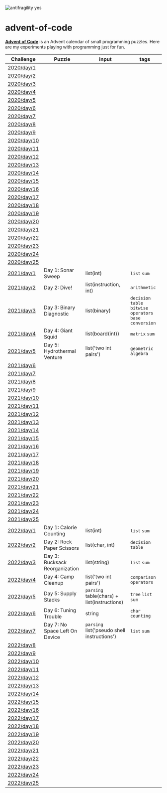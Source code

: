 ![antifragility yes](https://img.shields.io/badge/antifragile-yes-blue)

# advent-of-code
**[Advent of Code](https://adventofcode.com/)** is an Advent calendar of small programming puzzles.
Here are my experiments playing with programming just for fun.

| Challenge | Puzzle | input | tags |
| --- | --- | --- | -- |
|  [2020/day/1](https://adventofcode.com/2020/day/1) | | | | 
|  [2020/day/2](https://adventofcode.com/2020/day/2) | | | | 
|  [2020/day/3](https://adventofcode.com/2020/day/3) | | | | 
|  [2020/day/4](https://adventofcode.com/2020/day/4) | | | | 
|  [2020/day/5](https://adventofcode.com/2020/day/5) | | | | 
|  [2020/day/6](https://adventofcode.com/2020/day/6) | | | | 
|  [2020/day/7](https://adventofcode.com/2020/day/7) | | | | 
|  [2020/day/8](https://adventofcode.com/2020/day/8) | | | | 
|  [2020/day/9](https://adventofcode.com/2020/day/9) | | | | 
|  [2020/day/10](https://adventofcode.com/2020/day/10) | | | | 
|  [2020/day/11](https://adventofcode.com/2020/day/11) | | | | 
|  [2020/day/12](https://adventofcode.com/2020/day/12) | | | | 
|  [2020/day/13](https://adventofcode.com/2020/day/13) | | | | 
|  [2020/day/14](https://adventofcode.com/2020/day/14) | | | | 
|  [2020/day/15](https://adventofcode.com/2020/day/15) | | | | 
|  [2020/day/16](https://adventofcode.com/2020/day/16) | | | | 
|  [2020/day/17](https://adventofcode.com/2020/day/17) | | | | 
|  [2020/day/18](https://adventofcode.com/2020/day/18) | | | | 
|  [2020/day/19](https://adventofcode.com/2020/day/19) | | | | 
|  [2020/day/20](https://adventofcode.com/2020/day/20) | | | | 
|  [2020/day/21](https://adventofcode.com/2020/day/21) | | | | 
|  [2020/day/22](https://adventofcode.com/2020/day/22) | | | | 
|  [2020/day/23](https://adventofcode.com/2020/day/23) | | | | 
|  [2020/day/24](https://adventofcode.com/2020/day/24) | | | | 
|  [2020/day/25](https://adventofcode.com/2020/day/25) | | | | 
|  [2021/day/1](https://adventofcode.com/2021/day/1) | Day 1: Sonar Sweep | list(int) |  `list` `sum` |
|  [2021/day/2](https://adventofcode.com/2021/day/2) | Day 2: Dive! | list(instruction, int) | `arithmetic` |
|  [2021/day/3](https://adventofcode.com/2021/day/3) | Day 3: Binary Diagnostic| list(binary) | `decision table` `bitwise operators` `base conversion` |
|  [2021/day/4](https://adventofcode.com/2021/day/4) | Day 4: Giant Squid | list(board(int)) | `matrix` `sum` |
|  [2021/day/5](https://adventofcode.com/2021/day/5) | Day 5: Hydrothermal Venture | list('two int pairs') | `geometric algebra`  |
|  [2021/day/6](https://adventofcode.com/2021/day/6) | | | | 
|  [2021/day/7](https://adventofcode.com/2021/day/7) | | | | 
|  [2021/day/8](https://adventofcode.com/2021/day/8) | | | | 
|  [2021/day/9](https://adventofcode.com/2021/day/9) | | | | 
|  [2021/day/10](https://adventofcode.com/2021/day/10) | | | | 
|  [2021/day/11](https://adventofcode.com/2021/day/11) | | | | 
|  [2021/day/12](https://adventofcode.com/2021/day/12) | | | | 
|  [2021/day/13](https://adventofcode.com/2021/day/13) | | | | 
|  [2021/day/14](https://adventofcode.com/2021/day/14) | | | | 
|  [2021/day/15](https://adventofcode.com/2021/day/15) | | | | 
|  [2021/day/16](https://adventofcode.com/2021/day/16) | | | | 
|  [2021/day/17](https://adventofcode.com/2021/day/17) | | | | 
|  [2021/day/18](https://adventofcode.com/2021/day/18) | | | | 
|  [2021/day/19](https://adventofcode.com/2021/day/19) | | | | 
|  [2021/day/20](https://adventofcode.com/2021/day/20) | | | | 
|  [2021/day/21](https://adventofcode.com/2021/day/21) | | | | 
|  [2021/day/22](https://adventofcode.com/2021/day/22) | | | | 
|  [2021/day/23](https://adventofcode.com/2021/day/23) | | | | 
|  [2021/day/24](https://adventofcode.com/2021/day/24) | | | | 
|  [2021/day/25](https://adventofcode.com/2021/day/25) | | | | 
|  [2022/day/1](https://adventofcode.com/2022/day/1) | Day 1: Calorie Counting| list(int) | `list` `sum`  |
|  [2022/day/2](https://adventofcode.com/2022/day/2) | Day 2: Rock Paper Scissors  | list(char, int)  | `decision table`  |
|  [2022/day/3](https://adventofcode.com/2022/day/3) | Day 3: Rucksack Reorganization | list(string)  |  `list` `sum`  |
|  [2022/day/4](https://adventofcode.com/2022/day/4) | Day 4: Camp Cleanup | list('two int pairs') | `comparison operators`  |
|  [2022/day/5](https://adventofcode.com/2022/day/5) | Day 5: Supply Stacks  | `parsing` table(chars) + list(instructions) | `tree` `list` `sum` |
|  [2022/day/6](https://adventofcode.com/2022/day/6) | Day 6: Tuning Trouble | string | `char` `counting`  |
|  [2022/day/7](https://adventofcode.com/2022/day/7) | Day 7: No Space Left On Device |  `parsing` list('pseudo shell instructions')  | `list` `sum`  |
|  [2022/day/8](https://adventofcode.com/2022/day/8) | | | | 
|  [2022/day/9](https://adventofcode.com/2022/day/9) | | | | 
|  [2022/day/10](https://adventofcode.com/2022/day/10) | | | | 
|  [2022/day/11](https://adventofcode.com/2022/day/11) | | | | 
|  [2022/day/12](https://adventofcode.com/2022/day/12) | | | | 
|  [2022/day/13](https://adventofcode.com/2022/day/13) | | | | 
|  [2022/day/14](https://adventofcode.com/2022/day/14) | | | | 
|  [2022/day/15](https://adventofcode.com/2022/day/15) | | | | 
|  [2022/day/16](https://adventofcode.com/2022/day/16) | | | | 
|  [2022/day/17](https://adventofcode.com/2022/day/17) | | | | 
|  [2022/day/18](https://adventofcode.com/2022/day/18) | | | | 
|  [2022/day/19](https://adventofcode.com/2022/day/19) | | | | 
|  [2022/day/20](https://adventofcode.com/2022/day/20) | | | | 
|  [2022/day/21](https://adventofcode.com/2022/day/21) | | | | 
|  [2022/day/22](https://adventofcode.com/2022/day/22) | | | | 
|  [2022/day/23](https://adventofcode.com/2022/day/23) | | | | 
|  [2022/day/24](https://adventofcode.com/2022/day/24) | | | | 
|  [2022/day/25](https://adventofcode.com/2022/day/25) | | | | 
